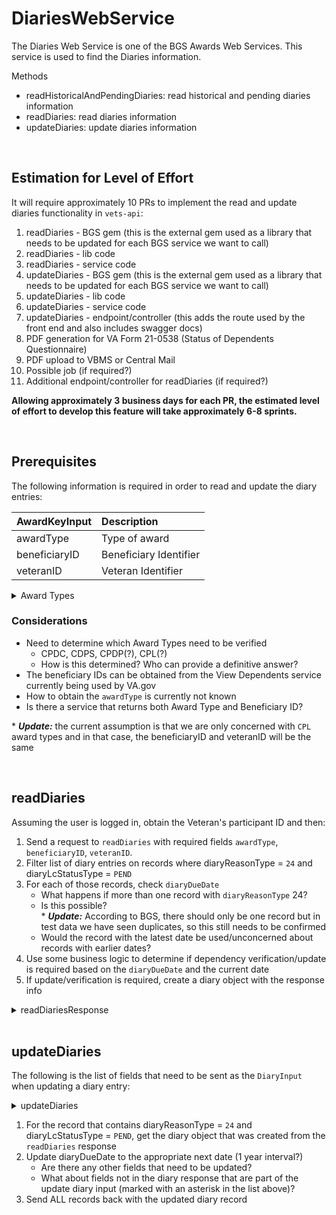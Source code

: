 
# DiariesWebService

The Diaries Web Service is one of the BGS Awards Web Services.  This service is used to find the Diaries information. 

Methods
- readHistoricalAndPendingDiaries: read historical and pending diaries information
- readDiaries: read diaries information
- updateDiaries: update diaries information

<br>

## Estimation for Level of Effort
It will require approximately 10 PRs to implement the read and update diaries functionality in `vets-api`:
   1. readDiaries - BGS gem (this is the external gem used as a library that needs to be updated for each BGS service we want to call)
   2. readDiaries - lib code
   3. readDiaries - service code
   4. updateDiaries - BGS gem (this is the external gem used as a library that needs to be updated for each BGS service we want to call)
   5. updateDiaries - lib code
   6. updateDiaries - service code
   7. updateDiaries - endpoint/controller (this adds the route used by the front end and also includes swagger docs)
   8. PDF generation for VA Form 21-0538 (Status of Dependents Questionnaire)
   9. PDF upload to VBMS or Central Mail
  10. Possible job (if required?)
  11. Additional endpoint/controller for readDiaries (if required?)
  
**Allowing approximately 3 business days for each PR, the estimated level of effort to develop this feature will take approximately 6-8 sprints.**  

<br>

## Prerequisites

The following information is required in order to read and update the diary entries:

 | AwardKeyInput | Description            |
 | :------------ | :--------------------- |
 | awardType     | Type of award          |
 | beneficiaryID | Beneficiary Identifier |
 | veteranID     | Veteran Identifier     |

<details>
<summary>Award Types</summary>
<br>
 
 | Award Type | Description                                |
 | :--------- | :----------------------------------------- |
 | CPL        | Compensation/Pension Live                  |
 | BUR        | Burial                                     |
 | MOH        | Medal of Honor                             |
 | CA         | Clothing Allowance                         |
 | CPDC       | CPD Child                                  |
 | CPDS       | CPD Spouse                                 |
 | CPDP       | CPD Parent                                 |
 | 306V       | 306 Veteran                                |
 | 306S       | 306 Spouse                                 |
 | 306C       | 306 Child                                  |
 | OLV        | Old Law Veteran                            |
 | OLS        | Old Law Spouse                             |
 | OLC        | Old Law Child                              |
 | ACC        | Accrued                                    |
 | DCS        | Death Comp Spouse                          |
 | DCC        | Death Comp Child                           |
 | DCP        | Death Comp Parent                          |
 | 1312S      | 1312A Spouse                               |
 | 1312C      | 1312A Child                                |
 | 1312P      | 1312A Parent                               |
 | !EORP      | Emergency Officer's Retired Pay            |
 | SB         | CH 18 Spina Bifida                         |
 | BD         | CH 18 Child Birth Defects                  |
 | REPS       | Restored Entitlement Program for Survivors |
 
</details>

### Considerations
- Need to determine which Award Types need to be verified
  - CPDC, CDPS, CPDP(?), CPL(?)
  - How is this determined?  Who can provide a definitive answer?
- The beneficiary IDs can be obtained from the View Dependents service currently being used by VA.gov
- How to obtain the `awardType` is currently not known
- Is there a service that returns both Award Type and Beneficiary ID?  

\* ***Update:*** the current assumption is that we are only concerned with `CPL` award types and in that case, the beneficiaryID and veteranID will be the same

<br>

## readDiaries
Assuming the user is logged in, obtain the Veteran's participant ID and then:
1. Send a request to `readDiaries` with required fields `awardType`, `beneficiaryID`, `veteranID`.
2. Filter list of diary entries on records where diaryReasonType = `24` and diaryLcStatusType = `PEND`
3. For each of those records, check `diaryDueDate`
   - What happens if more than one record with `diaryReasonType` 24?
   - Is this possible?  
   \* ***Update:*** According to BGS, there should only be one record but in test data we have seen duplicates, so this still needs to be confirmed
   - Would the record with the latest date be used/unconcerned about records with earlier dates?  
4. Use some business logic to determine if dependency verification/update is required based on the `diaryDueDate` and the current date
5. If update/verification is required, create a diary object with the response info

<details>
<summary>readDiariesResponse</summary>
<br>

The DiaryResponse includes information about error level, dependency decisions, and diaries.  The diaries object contains a list of diary entries.  

ex. Diary:
```
    <Diary>
        <awardDiaryID>60147</awardDiaryID>
        <awardEventID>523390</awardEventID>
        <awardType>CPDS</awardType>
        <beneficaryID>123456</beneficaryID>
        <diaryDueDate>2016-02-01T00:00:00-06:00</diaryDueDate>
        <diaryLcStatusType>PEND</diaryLcStatusType>
        <diaryLcStatusTypeDescription>Pending</diaryLcStatusTypeDescription>
        <diaryReasonType>24</diaryReasonType>
        <diaryReasonTypeDescription>Issue Dependency Verification Form</diaryReasonTypeDescription>
        <firstNm>jane</firstNm>
        <lastName>smith</lastName>
        <modifiedAction>U</modifiedAction>
        <modifiedBy>s125rpa</modifiedBy>
        <modifiedDate>2016-02-01T07:35:35-06:00</modifiedDate>
        <modifiedLocation>283</modifiedLocation>
        <modifiedProcess>Diary 24 Testing</modifiedProcess>
        <payeeType>10</payeeType>
        <ptcpntDiaryID>819123</ptcpntDiaryID>
        <statusDate>2010-05-10T08:21:48-05:00</statusDate>
        <veteranID>819444</veteranID>
    </Diary>
```
</details>

<br>

## updateDiaries

The following is the list of fields that need to be sent as the `DiaryInput` when updating a diary entry:
<details>
<summary>updateDiaries</summary>
<br>

    AwardKeyInput
        awardType
        beneficiaryID
        veteranID
    <!--Zero or more repetitions:-->
    DiaryInput
        awardDiaryID
        awardEventID
        awardType
        beneficaryID
        diaryDueDate
        diaryLcStatusType
        diaryLcStatusTypeDescription
        * diaryObsoleteIndicator
        diaryReasonType
        diaryReasonTypeDescription
        * evrStatusType
        * fileNumber
        firstNm
        lastName
        * middleName
        modifiedAction
        modifiedBy
        modifiedDate
        modifiedLocation
        modifiedProcess
        payeeType
        ptcpntDiaryID
        * remarksText
        * salutation
        statusDate
        * suffix
        veteranID

</details>

1. For the record that contains diaryReasonType = `24` and diaryLcStatusType = `PEND`, get the diary object that was created from the `readDiaries` response
2. Update diaryDueDate to the appropriate next date (1 year interval?)
   - Are there any other fields that need to be updated?
   - What about fields not in the diary response that are part of the update diary input (marked with an asterisk in the list above)?
3. Send ALL records back with the updated diary record
